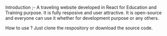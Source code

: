 Introduction ;-
A traveling website developed in React for Education and Training purpose. It is fully resposive and user attractive. It is open-source and everyone can use it whether for development purpose or any others. 

How to use ?
Just clone the respository or download the source code.



